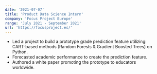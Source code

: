 ```yaml
---
date: '2021-07-07'
title: 'Product Data Science Intern'
company: 'Focus Project Europe'
range: 'July 2021 - September 2021'
url: 'https://focusproject.es/'
---
```


- Led a project to build a prototype grade prediction feature utilizing CART-based methods (Random Forests & Gradient Boosted Trees) on Python. 
- Forecasted academic performance to create the prediction feature.
- Authored a white paper promoting the prototype to educators worldwide.
